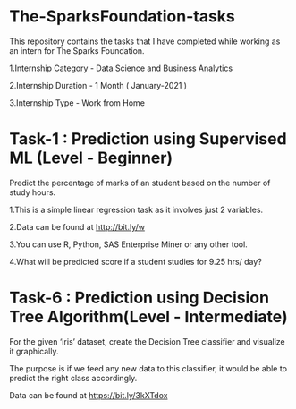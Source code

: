 # The-SparksFoundation-tasks
This repository contains the tasks that I have completed while working as an intern for The Sparks Foundation.

1.Internship Category - Data Science and Business Analytics

2.Internship Duration - 1 Month ( January-2021 )

3.Internship Type - Work from Home
# Task-1 : Prediction using Supervised ML (Level - Beginner)

Predict the percentage of marks of an student based on the number of study hours.

1.This is a simple linear regression task as it involves just 2 variables.

2.Data can be found at http://bit.ly/w

3.You can use R, Python, SAS Enterprise Miner or any other tool.

4.What will be predicted score if a student studies for 9.25 hrs/ day?
# Task-6 : Prediction using Decision Tree Algorithm(Level - Intermediate)
For the given ‘Iris’ dataset, create the Decision Tree classifier and visualize it graphically.

The purpose is if we feed any new data to this classifier, it would be able to predict the right class accordingly.

Data can be found at https://bit.ly/3kXTdox

